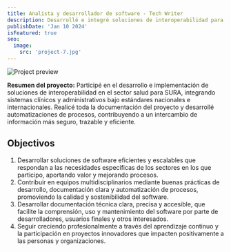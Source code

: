 ```yaml
---
title: Analista y desarrollador de software - Tech Writer
description: Desarrollé e integré soluciones de interoperabilidad para sistemas clínicos y administrativos, mejorando el intercambio seguro y eficiente de información en el entorno de salud.
publishDate: 'Jan 10 2024'
isFeatured: true
seo:
  image:
    src: 'project-7.jpg'
---
```


![Project preview](/project-7.jpeg)

**Resumen del proyecto:**
Participé en el desarrollo e implementación de soluciones de interoperabilidad en el sector salud para SURA, integrando sistemas clínicos y administrativos bajo estándares nacionales e internacionales. Realicé toda la documentación del proyecto y desarrollé automatizaciones de procesos, contribuyendo a un intercambio de información más seguro, trazable y eficiente.

## Objectivos

1. Desarrollar soluciones de software eficientes y escalables que respondan a las necesidades específicas de los sectores en los que participo, aportando valor y mejorando procesos.
2. Contribuir en equipos multidisciplinarios mediante buenas prácticas de desarrollo, documentación clara y automatización de procesos, promoviendo la calidad y sostenibilidad del software.
3. Desarrollar documentación técnica clara, precisa y accesible, que facilite la comprensión, uso y mantenimiento del software por parte de desarrolladores, usuarios finales y otros interesados.
4. Seguir creciendo profesionalmente a través del aprendizaje continuo y la participación en proyectos innovadores que impacten positivamente a las personas y organizaciones.


